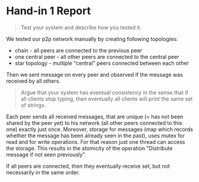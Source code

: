 # Hand-in 1 Report

> Test your system and describe how you tested it.

We tested our p2p network manually by creating following topologies:
* chain - all peers are connected to the previous peer 
* one central peer - all other peers are connected to the central peer
* star topology - multiple "central" peers connected between each other

Then we sent message on every peer and observed if the message was received by all others.


> Argue that your system has eventual consistency in the sense that if all clients
> stop typing, then eventually all clients will print the same set of strings.

Each peer sends all received messages, that are unique (= has not been shared by the peer yet)
 to his network (all other peers connected to this one) exactly just once.
 Moreover, storage for messages (map which records whether the message has been already seen in the past),
 uses mutex for read and for write operations. 
 For that reason just one thread can access the storage.
 This results in the atomicity of the operation "Distribute message if not seen previously".
 
If all peers are connected, then they eventually receive set,
 but not necessarily in the same order.  
